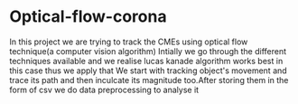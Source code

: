 # Optical-flow-corona
In this project we are trying to track the CMEs using optical flow technique(a computer vision algorithm)
Intially we go through the different techniques available and we realise lucas kanade algorithm works best in this case thus we apply that
We start with tracking object's movement and trace its path and then inculcate its magnitude too.After storing them in the form of csv 
we do data preprocessing to analyse it
